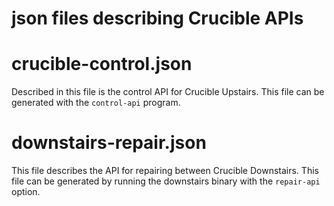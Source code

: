 # json files describing Crucible APIs

# crucible-control.json
Described in this file is the control API for Crucible Upstairs.
This file can be generated with the `control-api` program.

# downstairs-repair.json
This file describes the API for repairing between Crucible Downstairs.
This file can be generated by running the downstairs binary with the
`repair-api` option.
